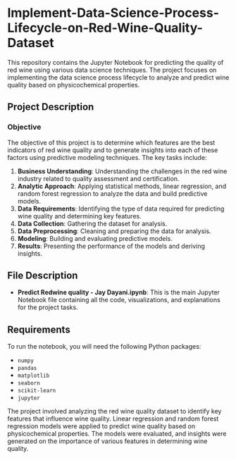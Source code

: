 # Implement-Data-Science-Process-Lifecycle-on-Red-Wine-Quality-Dataset
This repository contains the Jupyter Notebook for predicting the quality of red wine using various data science techniques. The project focuses on implementing the data science process lifecycle to analyze and predict wine quality based on physicochemical properties.

## Project Description

### Objective

The objective of this project is to determine which features are the best indicators of red wine quality and to generate insights into each of these factors using predictive modeling techniques. The key tasks include:

1. **Business Understanding**: Understanding the challenges in the red wine industry related to quality assessment and certification.
2. **Analytic Approach**: Applying statistical methods, linear regression, and random forest regression to analyze the data and build predictive models.
3. **Data Requirements**: Identifying the type of data required for predicting wine quality and determining key features.
4. **Data Collection**: Gathering the dataset for analysis.
5. **Data Preprocessing**: Cleaning and preparing the data for analysis.
6. **Modeling**: Building and evaluating predictive models.
7. **Results**: Presenting the performance of the models and deriving insights.

## File Description

- **Predict Redwine quality - Jay Dayani.ipynb**: This is the main Jupyter Notebook file containing all the code, visualizations, and explanations for the project tasks.

## Requirements

To run the notebook, you will need the following Python packages:
- `numpy`
- `pandas`
- `matplotlib`
- `seaborn`
- `scikit-learn`
- `jupyter`

The project involved analyzing the red wine quality dataset to identify key features that influence wine quality. Linear regression and random forest regression models were applied to predict wine quality based on physicochemical properties. The models were evaluated, and insights were generated on the importance of various features in determining wine quality.
